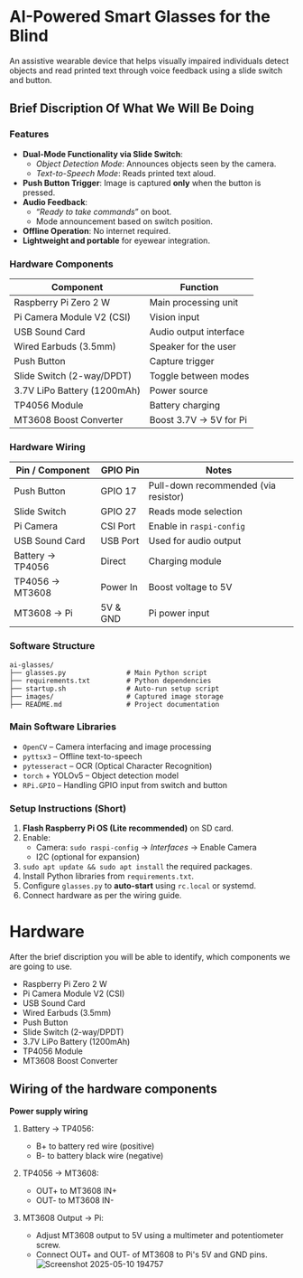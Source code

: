 #  AI-Powered Smart Glasses for the Blind

An assistive wearable device that helps visually impaired individuals detect objects and read printed text through voice feedback using a slide switch and button.
## Brief Discription Of What We Will Be Doing

###  Features

- **Dual-Mode Functionality via Slide Switch**:
  -  *Object Detection Mode*: Announces objects seen by the camera.
  -  *Text-to-Speech Mode*: Reads printed text aloud.
- **Push Button Trigger**: Image is captured **only** when the button is pressed.
- **Audio Feedback**:
  - “*Ready to take commands*” on boot.
  - Mode announcement based on switch position.
- **Offline Operation**: No internet required.
- **Lightweight and portable** for eyewear integration.

###  Hardware Components

| Component                     | Function                        |
|------------------------------|----------------------------------|
| Raspberry Pi Zero 2 W        | Main processing unit            |
| Pi Camera Module V2 (CSI)    | Vision input                    |
| USB Sound Card               | Audio output interface          |
| Wired Earbuds (3.5mm)        | Speaker for the user            |
| Push Button                  | Capture trigger                 |
| Slide Switch (2-way/DPDT)    | Toggle between modes            |
| 3.7V LiPo Battery (1200mAh)  | Power source                    |
| TP4056 Module                | Battery charging                |
| MT3608 Boost Converter       | Boost 3.7V → 5V for Pi          |

###  Hardware Wiring

| Pin / Component     | GPIO Pin       | Notes                                  |
|---------------------|----------------|----------------------------------------|
| Push Button         | GPIO 17        | Pull-down recommended (via resistor)   |
| Slide Switch        | GPIO 27        | Reads mode selection                   |
| Pi Camera           | CSI Port       | Enable in `raspi-config`               |
| USB Sound Card      | USB Port       | Used for audio output                  |
| Battery → TP4056    | Direct         | Charging module                        |
| TP4056 → MT3608     | Power In       | Boost voltage to 5V                    |
| MT3608 → Pi         | 5V & GND       | Pi power input                         |

###  Software Structure

```
ai-glasses/
├── glasses.py               # Main Python script
├── requirements.txt         # Python dependencies
├── startup.sh               # Auto-run setup script
├── images/                  # Captured image storage
├── README.md                # Project documentation
```

###  Main Software Libraries

- `OpenCV` – Camera interfacing and image processing
- `pyttsx3` – Offline text-to-speech
- `pytesseract` – OCR (Optical Character Recognition)
- `torch` + YOLOv5 – Object detection model
- `RPi.GPIO` – Handling GPIO input from switch and button

###  Setup Instructions (Short)

1. **Flash Raspberry Pi OS (Lite recommended)** on SD card.
2. Enable:
   - Camera: `sudo raspi-config` → *Interfaces* → Enable Camera
   - I2C (optional for expansion)
3. `sudo apt update && sudo apt install` the required packages.
4. Install Python libraries from `requirements.txt`.
5. Configure `glasses.py` to **auto-start** using `rc.local` or systemd.
6. Connect hardware as per the wiring guide.

# Hardware 
After the brief discription you will be able to identify, which components we are going to use.

- Raspberry Pi Zero 2 W
- Pi Camera Module V2 (CSI)
- USB Sound Card
- Wired Earbuds (3.5mm)
- Push Button
- Slide Switch (2-way/DPDT)
- 3.7V LiPo Battery (1200mAh)
- TP4056 Module
- MT3608 Boost Converter

## Wiring of the hardware components
**Power supply wiring**
1. Battery → TP4056:
   - B+ to battery red wire (positive)
   - B- to battery black wire (negative)
   
2. TP4056 → MT3608:
   - OUT+ to MT3608 IN+
   - OUT- to MT3608 IN-

3. MT3608 Output → Pi:
   - Adjust MT3608 output to 5V using a multimeter and potentiometer screw.
   - Connect OUT+ and OUT- of MT3608 to Pi's 5V and GND pins.
![Screenshot 2025-05-10 194757](https://github.com/user-attachments/assets/27bf2a02-a73c-4ad2-b77d-0cd5d63927a9)



   


